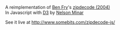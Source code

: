 A reimplementation of
<a href="http://benfry.com/">Ben Fry</a>'s
<a href="http://benfry.com/zipdecode/">zipdecode (2004)</a><br>
In Javascript with <a href="http://d3js.org/">D3</a>
by <a href="http://www.somebits.com/weblog/">Nelson Minar</a>

See it live at http://www.somebits.com/zipdecode-js/
